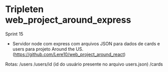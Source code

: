 # Tripleten web_project_around_express
Sprint 15

- Servidor node com express com arquivos JSON para dados de cards e users para projeto Around the US.
(https://github.com/Lere10/web_project_around_react)

Rotas:
/users
/users/id (id do usuário presente no arquivo users.json)
/cards
